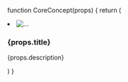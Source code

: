 function CoreConcept(props) {
    return (
        <li>
            <img src={props.image} alt="..." />
            <h3>{props.title}</h3>
            <p>{props.description}</p>
        </li>
    )
}